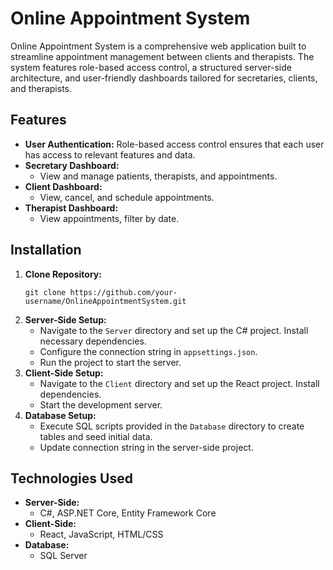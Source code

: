# Online Appointment System

Online Appointment System is a comprehensive web application built to streamline appointment management between clients and therapists. The system features role-based access control, a structured server-side architecture, and user-friendly dashboards tailored for secretaries, clients, and therapists.

## Features

- **User Authentication:** Role-based access control ensures that each user has access to relevant features and data.
- **Secretary Dashboard:**
  - View and manage patients, therapists, and appointments.
- **Client Dashboard:**
  - View, cancel, and schedule appointments.
- **Therapist Dashboard:**
  - View appointments, filter by date.

## Installation

1. **Clone Repository:**
   ```
   git clone https://github.com/your-username/OnlineAppointmentSystem.git
   ```
2. **Server-Side Setup:**
   - Navigate to the `Server` directory and set up the C# project. Install necessary dependencies.
   - Configure the connection string in `appsettings.json`.
   - Run the project to start the server.
3. **Client-Side Setup:**
   - Navigate to the `Client` directory and set up the React project. Install dependencies.
   - Start the development server.
4. **Database Setup:**
   - Execute SQL scripts provided in the `Database` directory to create tables and seed initial data.
   - Update connection string in the server-side project.

## Technologies Used

- **Server-Side:**
  - C#, ASP.NET Core, Entity Framework Core
- **Client-Side:**
  - React, JavaScript, HTML/CSS
- **Database:**
  - SQL Server

